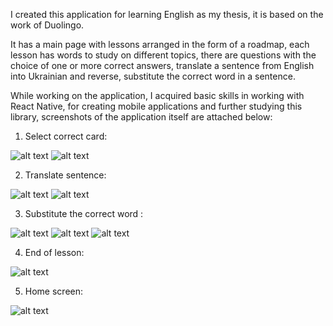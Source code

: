 I created this application for learning English as my thesis, it is based on the work of Duolingo.

It has a main page with lessons arranged in the form of a roadmap, each lesson has words to study on different topics, there are questions with the choice of one or more correct answers, translate a sentence from English into Ukrainian and reverse, substitute the correct word in a sentence.

While working on the application, I acquired basic skills in working with React Native, for creating mobile applications and further studying this library, screenshots of the application itself are attached below:

1. Select correct card:
   
  ![alt text](product_images/first_ques.jpg)
  ![alt text](product_images/seven_quest.jpg)

2. Translate sentence:
   
  ![alt text](product_images/four_quest.jpg)
  ![alt text](product_images/six_quest.jpg)

3. Substitute the correct word :
   
  ![alt text](product_images/second_quest.jpg)
  ![alt text](product_images/third_quest.jpg)
  ![alt text](product_images/five_quest.jpg)

4. End of lesson:
   
  ![alt text](product_images/all_correct.jpg)

5. Home screen:
    
  ![alt text](product_images/home_screen.jpg)
